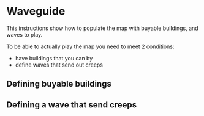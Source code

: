 # Waveguide

This instructions show how to populate the map with buyable buildings, and waves to play.

To be able to actually play the map you need to meet 2 conditions:

* have buildings that you can by 
* define waves that send out creeps

## Defining buyable buildings

## Defining a wave that send creeps

